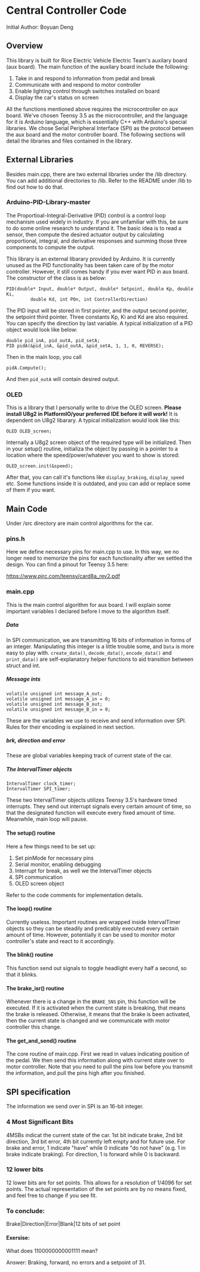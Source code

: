# Central Controller Code

Initial Author: Boyuan Deng

## Overview

This library is built for Rice Electric Vehicle Electric Team's auxilary board (aux board). The main function of the auxilary board include the following:

1. Take in and respond to information from pedal and break
2. Communicate with and respond to motor controller
3. Enable lighting control through switches installed on board
4. Display the car's status on screen

All the functions mentioned above requires the microcontroller on aux board. We've chosen Teensy 3.5 as the microcontroller, and the language for it is Arduino language, which is essentially C++ with Arduino's special libraries. We chose Serial Peripheral Interface (SPI) as the protocol between the aux board and the motor controller board. The following sections will detail the libraries and files contained in the library.

## External Libraries

Besides main.cpp, there are two external libraries under the /lib directory. You can add additional directories to /lib. Refer to the README under /lib to find out how to do that.

### Arduino-PID-Library-master

The Proportioal-Integral-Derivative (PID) control is a control loop mechanism used widely in industry. If you are unfamiliar with this, be sure to do some online research to understand it. The basic idea is to read a sensor, then compute the desired actuator output by calculating proportional, integral, and derivative responses and summing those three components to compute the output.

This library is an external libarary provided by Arduino. It is currently unused as the PID functionality has been taken care of by the motor controller. However, it still comes handy if you ever want PID in aux board. The constructor of the class is as below:
```
PID(double* Input, double* Output, double* Setpoint, double Kp, double Ki,
         double Kd, int POn, int ControllerDirection)
```
The PID input will be stored in first pointer, and the output second pointer, the setpoint third pointer. Three constants Kp, Ki and Kd are also required. You can specify the direction by last variable. A typical initialization of a PID object would look like below:
```
double pid_inA, pid_outA, pid_setA;
PID pidA(&pid_inA, &pid_outA, &pid_setA, 1, 1, 0, REVERSE);
```
Then in the main loop, you call
```
pidA.Compute();
```
And then `pid_outA` will contain desired output.

### OLED

This is a library that I personally write to drive the OLED screen. **Please install U8g2 in PlatformIO/your preferred IDE before it will work!** It is dependent on U8g2 libarary. A typical initialization would look like this:
```
OLED OLED_screen;
```
Internally a U8g2 screen object of the required type will be initialized. Then in your setup() routine, initializa the object by passing in a pointer to a location where the speed/power/whatever you want to show is stored:
```
OLED_screen.init(&speed);
```
After that, you can call it's functions like `display_braking`, `display_speed` etc. Some functions inside it is outdated, and you can add or replace some of them if you want.

## Main Code

Under /src directory are main control algorithms for the car.

### pins.h

Here we define necessary pins for main.cpp to use. In this way, we no longer need to memorize the pins for each functionality after we settled the design. You can find a pinout for Teensy 3.5 here:

https://www.pjrc.com/teensy/card8a_rev2.pdf

### main.cpp

This is the main control algorithm for aux board. I will explain some important variables I declared before I move to the algorithm itself.

##### Data

In SPI communication, we are transmitting 16 bits of information in forms of an integer. Manipulating this integer is a little trouble some, and `Data` is more easy to play with. `create_data()`, `decode_data()`, `encode_data()` and `print_data()` are self-explanatory helper functions to aid transition between struct and int.

##### Message ints

```
volatile unsigned int message_A_out;
volatile unsigned int message_A_in = 0;
volatile unsigned int message_B_out;
volatile unsigned int message_B_in = 0;
```
These are the variables we use to receive and send information over SPI. Rules for their encoding is explained in next section.

##### brk, direction and error

These are global variables keeping track of current state of the car.

##### The IntervalTimer objects

```
IntervalTimer clock_timer;
IntervalTimer SPI_timer;
```
These two IntervalTimer objects utilizes Teensy 3.5's hardware timed interrupts. They send out interrupt signals every certain amount of time, so that the designated function will execute every fixed amount of time. Meanwhile, main loop will pause.

#### The setup() routine

Here a few things need to be set up:

1. Set pinMode for necessary pins
2. Serial monitor, enabling debugging
3. Interrupt for break, as well we the IntervalTimer objects
4. SPI communication
5. OLED screen object

Refer to the code comments for implementation details.

#### The loop() routine

Currently useless. Important routines are wrapped inside IntervalTimer objects so they can be steadily and predicably executed every certain amount of time. However, potentially it can be used to monitor motor controller's state and react to it accordingly.

#### The blink() routine

This function send out signals to toggle headlight every half a second, so that it blinks.

#### The brake_isr() routine

Whenever there is a change in the `BRAKE_SNS` pin, this function will be executed. If it is activated when the current state is breaking, that means the brake is released. Otherwise, it means that the brake is been activated, then the current state is changed and we communicate with motor controller this change.

#### The get_and_send() routine

The core routine of main.cpp. First we read in values indicating position of the pedal. We then send this information along with current state over to motor controller. Note that you need to pull the pins low before you transmit the information, and pull the pins high after you finished.

## SPI specification

The information we send over in SPI is an 16-bit integer.

### 4 Most Significant Bits

4MSBs indicat the current state of the car. 1st bit indicate brake, 2nd bit direction, 3rd bit error, 4th bit currently left empty and for future use. For brake and error, 1 indicate "have" while 0 indicate "do not have" (e.g. 1 in brake indicate braking). For direction, 1 is forward while 0 is backward.

### 12 lower bits

12 lower bits are for set points. This allows for a resolution of 1/4096 for set points. The actual representation of the set points are by no means fixed, and feel free to change if you see fit.

### To conclude:

Brake|Direction|Error|Blank|12 bits of set point

#### Exersise:

What does 1100000000001111 mean?

Answer: Braking, forward, no errors and a setpoint of 31.
